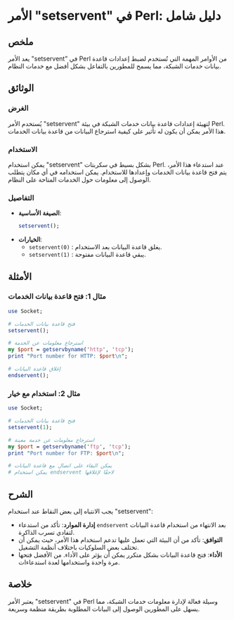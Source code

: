 <!--
Meta Description: # الأمر "setservent" في Perl: دليل شامل ## ملخص يعد الأمر "setservent" في Perl من الأوامر المهمة التي تُستخدم لضبط إعدادات قاعدة بيانات خدمات الشبكة، ...
Meta Keywords: قاعدة, setservent, perl, البيانات, الأمر
-->

# الأمر "setservent" في Perl: دليل شامل

## ملخص
يعد الأمر "setservent" في Perl من الأوامر المهمة التي تُستخدم لضبط إعدادات قاعدة بيانات خدمات الشبكة، مما يسمح للمطورين بالتفاعل بشكل أفضل مع خدمات النظام.

## الوثائق
### الغرض
يُستخدم الأمر "setservent" لتهيئة إعدادات قاعدة بيانات خدمات الشبكة في بيئة Perl. هذا الأمر يمكن أن يكون له تأثير على كيفية استرجاع البيانات من قاعدة بيانات الخدمات.

### الاستخدام
يمكن استخدام "setservent" بشكل بسيط في سكربتات Perl. عند استدعاء هذا الأمر، يتم فتح قاعدة بيانات الخدمات وإعدادها للاستخدام. يمكن استخدامه في أي مكان يتطلب الوصول إلى معلومات حول الخدمات المتاحة على النظام.

### التفاصيل
- **الصيغة الأساسية**: 
  ```perl
  setservent();
  ```
- **الخيارات**: 
  - `setservent(0)` : يغلق قاعدة البيانات بعد الاستخدام.
  - `setservent(1)` : يبقي قاعدة البيانات مفتوحة.

## الأمثلة
### مثال 1: فتح قاعدة بيانات الخدمات
```perl
use Socket;

# فتح قاعدة بيانات الخدمات
setservent();

# استرجاع معلومات عن الخدمة
my $port = getservbyname('http', 'tcp');
print "Port number for HTTP: $port\n";

# إغلاق قاعدة البيانات
endservent();
```

### مثال 2: استخدام مع خيار
```perl
use Socket;

# فتح قاعدة بيانات الخدمات
setservent(1);

# استرجاع معلومات عن خدمة معينة
my $port = getservbyname('ftp', 'tcp');
print "Port number for FTP: $port\n";

# يمكن البقاء على اتصال مع قاعدة البيانات
# يمكن استخدام endservent لاحقًا لإغلاقها
```

## الشرح
يجب الانتباه إلى بعض النقاط عند استخدام "setservent":
- **إدارة الموارد**: تأكد من استدعاء `endservent` بعد الانتهاء من استخدام قاعدة البيانات لتفادي تسرب الذاكرة.
- **التوافق**: تأكد من أن البيئة التي تعمل عليها تدعم استخدام هذا الأمر، حيث يمكن أن تختلف بعض السلوكيات باختلاف أنظمة التشغيل.
- **الأداء**: فتح قاعدة البيانات بشكل متكرر يمكن أن يؤثر على الأداء. من الأفضل فتحها مرة واحدة واستخدامها لعدة استدعاءات.

## خلاصة
يعتبر الأمر "setservent" في Perl وسيلة فعالة لإدارة معلومات خدمات الشبكة، مما يسهل على المطورين الوصول إلى البيانات المطلوبة بطريقة منظمة وسريعة.